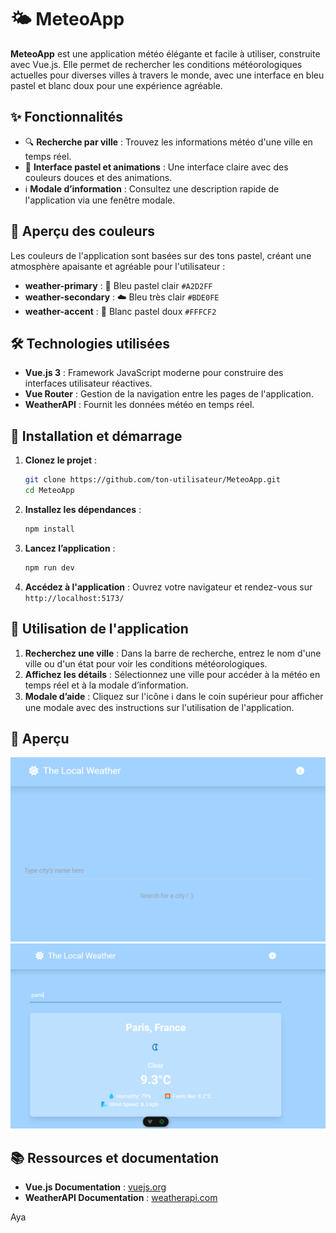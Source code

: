 # 🌤️ MeteoApp

**MeteoApp** est une application météo élégante et facile à utiliser, construite avec Vue.js. Elle permet de rechercher les conditions météorologiques actuelles pour diverses villes à travers le monde, avec une interface en bleu pastel et blanc doux pour une expérience agréable.  

## ✨ Fonctionnalités

- 🔍 **Recherche par ville** : Trouvez les informations météo d'une ville en temps réel.
- 🎨 **Interface pastel et animations** : Une interface claire avec des couleurs douces et des animations.
- ℹ️ **Modale d’information** : Consultez une description rapide de l'application via une fenêtre modale.

## 🎨 Aperçu des couleurs

Les couleurs de l'application sont basées sur des tons pastel, créant une atmosphère apaisante et agréable pour l'utilisateur :
- **weather-primary** : 🌊 Bleu pastel clair `#A2D2FF`
- **weather-secondary** : ☁️ Bleu très clair `#BDE0FE`
- **weather-accent** : 🌼 Blanc pastel doux `#FFFCF2`

## 🛠️ Technologies utilisées

- **Vue.js 3** : Framework JavaScript moderne pour construire des interfaces utilisateur réactives.
- **Vue Router** : Gestion de la navigation entre les pages de l'application.
- **WeatherAPI** : Fournit les données météo en temps réel.

## 🚀 Installation et démarrage

1. **Clonez le projet** :  
   ```bash
   git clone https://github.com/ton-utilisateur/MeteoApp.git
   cd MeteoApp
   ```

2. **Installez les dépendances** :  
   ```bash
   npm install
   ```

3. **Lancez l’application** :  
   ```bash
   npm run dev
   ```

4. **Accédez à l'application** : Ouvrez votre navigateur et rendez-vous sur `http://localhost:5173/`

## 📝 Utilisation de l'application

1. **Recherchez une ville** : Dans la barre de recherche, entrez le nom d'une ville ou d'un état pour voir les conditions météorologiques.
2. **Affichez les détails** : Sélectionnez une ville pour accéder à la météo en temps réel et à la modale d’information.
3. **Modale d’aide** : Cliquez sur l'icône ℹ️ dans le coin supérieur pour afficher une modale avec des instructions sur l'utilisation de l'application.

## 📸 Aperçu

![Aperçu de la page d'accueil](./img/preview1.png)
![Aperçu de la page de recherche](./img/preview2.png)

## 📚 Ressources et documentation

- **Vue.js Documentation** : [vuejs.org](https://vuejs.org)
- **WeatherAPI Documentation** : [weatherapi.com](https://www.weatherapi.com/docs/)

Aya